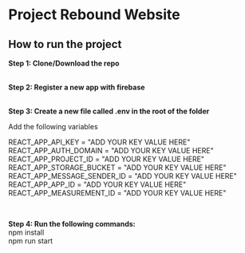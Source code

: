# Project Rebound Website

## How to run the project

**Step 1: Clone/Download the repo** <br /><br />



**Step 2: Register a new app with firebase** <br />  <br />

**Step 3: Create a new file called .env in the root of the folder**<br /> 

Add the following variables <br /> 


REACT_APP_API_KEY = "ADD YOUR KEY VALUE HERE"  <br /> 
REACT_APP_AUTH_DOMAIN = "ADD YOUR KEY VALUE HERE"<br /> 
REACT_APP_PROJECT_ID = "ADD YOUR KEY VALUE HERE" <br /> 
REACT_APP_STORAGE_BUCKET = "ADD YOUR KEY VALUE HERE"<br /> 
REACT_APP_MESSAGE_SENDER_ID = "ADD YOUR KEY VALUE HERE" <br /> 
REACT_APP_APP_ID = "ADD YOUR KEY VALUE HERE" <br /> 
REACT_APP_MEASUREMENT_ID = "ADD YOUR KEY VALUE HERE" <br /> 

 <br />

**Step 4: Run the following commands:** <br /> 
npm install <br /> 
npm run start <br /> 

